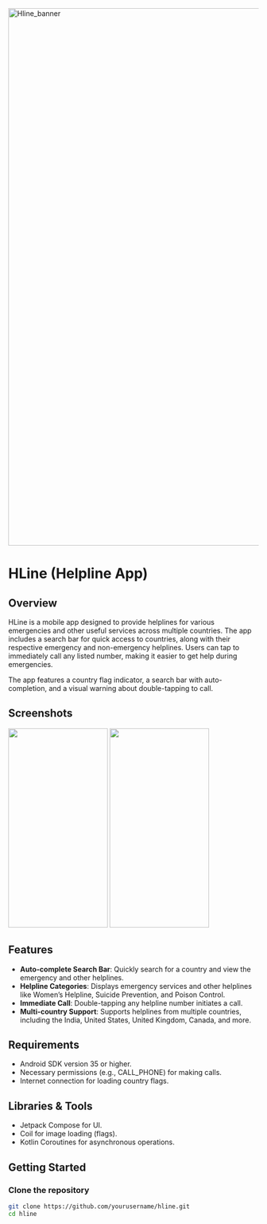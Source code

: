 <img width="1079" alt="Hline_banner" src="https://github.com/user-attachments/assets/f3cd88a9-eef2-4cad-92c0-b7cc893f2460" />

# HLine (Helpline App)

## Overview
HLine is a mobile app designed to provide helplines for various emergencies and other useful services across multiple countries. The app includes a search bar for quick access to countries, along with their respective emergency and non-emergency helplines. Users can tap to immediately call any listed number, making it easier to get help during emergencies.

The app features a country flag indicator, a search bar with auto-completion, and a visual warning about double-tapping to call.

## Screenshots
<img src="https://github.com/user-attachments/assets/c59c69f5-81cc-4111-941b-c8d0106ce8d4" width="200" height="400">
<img src="https://github.com/user-attachments/assets/0438c0a8-cf29-42eb-9a0e-c0a3248ea5ad" width="200" height="400">

## Features
- **Auto-complete Search Bar**: Quickly search for a country and view the emergency and other helplines.
- **Helpline Categories**: Displays emergency services and other helplines like Women’s Helpline, Suicide Prevention, and Poison Control.
- **Immediate Call**: Double-tapping any helpline number initiates a call.
- **Multi-country Support**: Supports helplines from multiple countries, including the India, United States, United Kingdom, Canada, and more.

## Requirements
- Android SDK version 35 or higher.
- Necessary permissions (e.g., CALL_PHONE) for making calls.
- Internet connection for loading country flags.

## Libraries & Tools
- Jetpack Compose for UI.
- Coil for image loading (flags).
- Kotlin Coroutines for asynchronous operations.

## Getting Started

### Clone the repository
```bash
git clone https://github.com/yourusername/hline.git
cd hline
